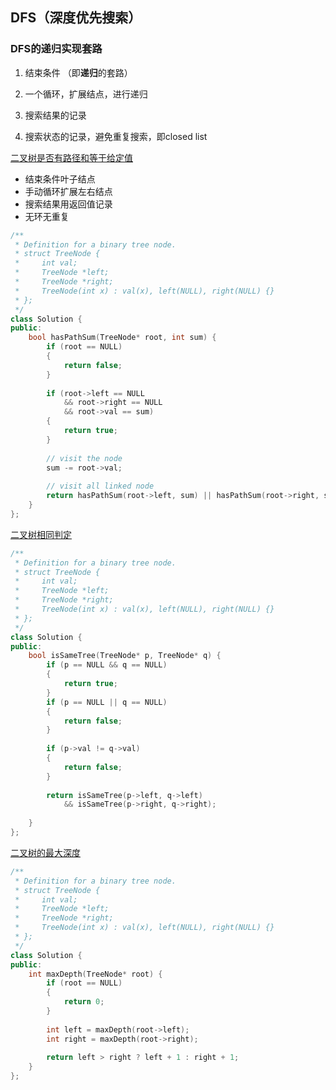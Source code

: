 ## DFS（深度优先搜索）

### DFS的递归实现套路

1. 结束条件 （即**递归**的套路）

2. 一个循环，扩展结点，进行递归

3. 搜索结果的记录

4. 搜索状态的记录，避免重复搜索，即closed list



[二叉树是否有路径和等于给定值](https://leetcode-cn.com/problems/path-sum/)

* 结束条件叶子结点
* 手动循环扩展左右结点
* 搜索结果用返回值记录
* 无环无重复

```cpp
/**
 * Definition for a binary tree node.
 * struct TreeNode {
 *     int val;
 *     TreeNode *left;
 *     TreeNode *right;
 *     TreeNode(int x) : val(x), left(NULL), right(NULL) {}
 * };
 */
class Solution {
public:
    bool hasPathSum(TreeNode* root, int sum) {
        if (root == NULL)
        {
            return false;
        }
        
        if (root->left == NULL 
            && root->right == NULL 
            && root->val == sum)
        {
            return true;
        }
        
        // visit the node
        sum -= root->val;
        
        // visit all linked node
        return hasPathSum(root->left, sum) || hasPathSum(root->right, sum);
    }
};
```



[二叉树相同判定](https://leetcode-cn.com/problems/same-tree/)

```cpp
/**
 * Definition for a binary tree node.
 * struct TreeNode {
 *     int val;
 *     TreeNode *left;
 *     TreeNode *right;
 *     TreeNode(int x) : val(x), left(NULL), right(NULL) {}
 * };
 */
class Solution {
public:
    bool isSameTree(TreeNode* p, TreeNode* q) {
        if (p == NULL && q == NULL)
        {
            return true;
        }
        if (p == NULL || q == NULL)
        {
            return false;
        }
        
        if (p->val != q->val)
        {
            return false;
        }
        
        return isSameTree(p->left, q->left)
            && isSameTree(p->right, q->right);
        
    }
};
```



[二叉树的最大深度](https://leetcode-cn.com/problems/maximum-depth-of-binary-tree/)

```cpp
/**
 * Definition for a binary tree node.
 * struct TreeNode {
 *     int val;
 *     TreeNode *left;
 *     TreeNode *right;
 *     TreeNode(int x) : val(x), left(NULL), right(NULL) {}
 * };
 */
class Solution {
public:
    int maxDepth(TreeNode* root) {
        if (root == NULL)
        {
            return 0;
        }
        
        int left = maxDepth(root->left);
        int right = maxDepth(root->right);
        
        return left > right ? left + 1 : right + 1;
    }
};
```

